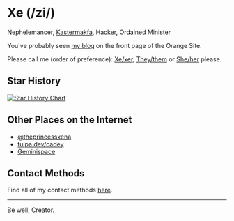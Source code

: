 # Xe (/zi/)

Nephelemancer, [Kastermakfa](https://xeiaso.net/blog/practical-kasmakfa-2019-04-21), Hacker, Ordained Minister

You've probably seen [my blog](https://xeiaso.net/blog) on the front page of the Orange Site.

Please call me (order of preference): [Xe/xer](http://pronouns.within.lgbt/xe/xer), [They/them](http://pronouns.within.lgbt/they) or [She/her](http://pronouns.within.lgbt/she) please.

## Star History

[![Star History Chart](https://api.star-history.com/svg?repos=Xe/site,Xe/waifud,Xe/when-then-zen,Xe/xess&type=Timeline)](https://star-history.com/#Xe/site&Xe/waifud&Xe/x&Xe/when-then-zen&Xe/xess&Timeline)

## Other Places on the Internet

- [@theprincessxena](https://twitter.com/theprincessxena)
- [tulpa.dev/cadey](https://tulpa.dev/cadey)
- [Geminispace](https://portal.mozz.us/gemini/cetacean.club/)

## Contact Methods

Find all of my contact methods [here](https://xeiaso.net/contact).

---

Be well, Creator.
